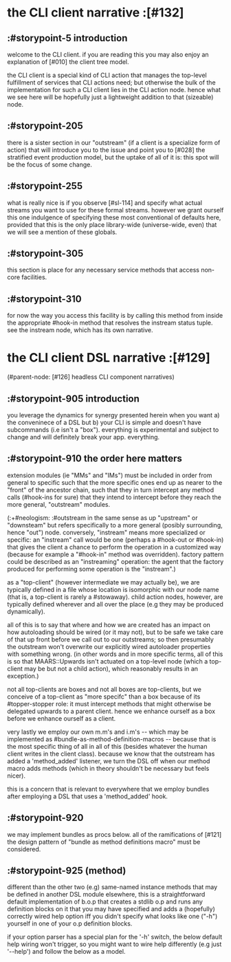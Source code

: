# the CLI client narrative :[#132]

## :#storypoint-5 introduction

welcome to the CLI client. if you are reading this you may also enjoy
an explanation of [#010] the client tree model.

the CLI client is a special kind of CLI action that manages the top-level
fulfillment of services that CLI actions need; but otherwise the bulk of
the implementation for such a CLI client lies in the CLI action node. hence
what we see here will be hopefully just a lightweight addition to that
(sizeable) node.



## :#storypoint-205

there is a sister section in our "outstream" (if a client is a specialize
form of action) that will introduce you to the issue and point you to
[#028] the stratified event production model, but the uptake of all of it is:
this spot will be the focus of some change.



## :#storypoint-255

what is really nice is if you observe [#sl-114] and specify what actual
streams you want to use for these formal streams. however we grant ourself
this one indulgence of specifying these most conventional of defaults here,
provided that this is the only place library-wide (universe-wide, even) that
we will see a mention of these globals.



## :#storypoint-305

this section is place for any necessary service methods that access
non-core facilities.



## :#storypoint-310

for now the way you access this facility is by calling this method from
inside the appropriate #hook-in method that resolves the instream status
tuple. see the instream node, which has its own narrative.



# the CLI client DSL narrative :[#129]

(#parent-node: [#126] headless CLI component narratives)

## :#storypoint-905 introduction

you leverage the dynamics for synergy presented herein when you want a) the
conveninece of a DSL but b) your CLI is simple and doesn't have subcommands
(i.e isn't a "box"). everything is experimental and subject to change and will
definitely break your app. everything.



## :#storypoint-910 the order here matters

extension modules (ie "MMs" and "IMs") must be included in order from general
to specific such that the more specific ones end up as nearer to the "front"
of the ancestor chain, such that they in turn intercept any method calls
(#hook-ins for sure) that they intend to intercept before they reach the more
general, "outstream" modules.

(:+#neologism: :#outstream in the same sense as up "upstream" or "downsteam"
but refers specifically to a more general (posibly surrounding, hence "out")
node. conversely, "instream" means more specialized or specific: an "instream"
call would be one (perhaps a #hook-out or #hook-in) that gives the client a
chance to perform the operation in a customized way (because for example
a "#hook-in" method was overridden). factory pattern could be described as an
"instreaming" operation: the agent that the factory produced for performing
some operation is the "instream".)

as a "top-client" (however intermediate we may actually be), we are typically
defined in a file whose location is isomorphic with our node name (that is, a
top-client is rarely a #stowaway). child action nodes, however, are typically
defined wherever and all over the place (e.g they may be produced dynamically).

all of this is to say that where and how we are created has an impact on how
autoloading should be wired (or it may not), but to be safe we take care of
that up front before we call out to our outstreams; so then presumably the
outstream won't overwrite our explicitly wired autoloader properties with
something wrong. (in other words and in more specific terms, all of this is
so that MAARS::Upwards isn't actuated on a top-level node (which a top-client
may be but not a child action), which reasonably results in an exception.)

not all top-clients are boxes and not all boxes are top-clients, but we
conceive of a top-client as "more specifc" than a box because of its
#topper-stopper role: it must intercept methods that might otherwise be
delegated upwards to a parent client. hence we enhance ourself as a box
before we enhance ourself as a client.

very lastly we employ our own m.m's and i.m's -- which may be implemented as
#bundle-as-method-definition-macros -- because that is the most specific
thing of all in all of this (besides whatever the human client writes
in the client class). because we know that the outstream has added a
'method_added' listener, we turn the DSL off when our method macro adds
methods (which in theory shouldn't be necessary but feels nicer).

this is a concern that is relevant to everywhere that we employ bundles
after employing a DSL that uses a 'method_added' hook.



## :#storypoint-920

we may implement bundles as procs below. all of the ramifications of
[#121] the design pattern of "bundle as method definitions macro" must be
considered.



## :#storypoint-925 (method)

different than the other two (e.g) same-named instance methods that may be
defined in another DSL module elsewhere, this is a straightforward default
implementation of b.o.p that creates a stdlib o.p and runs any definition
blocks on it that you may have specified and adds a (hopefully) correctly
wired help option iff you didn't specify what looks like one ("-h") yourself
in one of your o.p definition blocks.

if your option parser has a special plan for the '-h' switch, the below
default help wiring won't trigger, so you might want to wire help differently
(e.g just '--help') and follow the below as a model.
